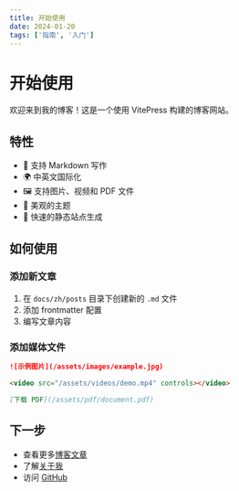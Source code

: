 ```yaml
---
title: 开始使用
date: 2024-01-20
tags: ['指南', '入门']
---
```


# 开始使用

欢迎来到我的博客！这是一个使用 VitePress 构建的博客网站。

## 特性

- 📝 支持 Markdown 写作
- 🌍 中英文国际化
- 🖼️ 支持图片、视频和 PDF 文件
- 🎨 美观的主题
- 🚀 快速的静态站点生成

## 如何使用

### 添加新文章

1. 在 `docs/zh/posts` 目录下创建新的 `.md` 文件
2. 添加 frontmatter 配置
3. 编写文章内容

### 添加媒体文件

```markdown
![示例图片](/assets/images/example.jpg)

<video src="/assets/videos/demo.mp4" controls></video>

[下载 PDF](/assets/pdf/document.pdf)
```

## 下一步

- 查看更多[博客文章](./index.md)
- 了解[关于我](../about.md)
- 访问 [GitHub](https://github.com)
